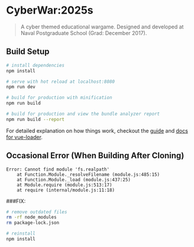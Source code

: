 # CyberWar:2025s

> A cyber themed educational wargame. Designed and developed at Naval Postgraduate School (Grad: December 2017).

## Build Setup

``` bash
# install dependencies
npm install

# serve with hot reload at localhost:8080
npm run dev

# build for production with minification
npm run build

# build for production and view the bundle analyzer report
npm run build --report
```

For detailed explanation on how things work, checkout the [guide](http://vuejs-templates.github.io/webpack/) and [docs for vue-loader](http://vuejs.github.io/vue-loader).


## Occasional Error (When Building After Cloning)
```
Error: Cannot find module 'fs.realpath'
    at Function.Module._resolveFilename (module.js:485:15)
    at Function.Module._load (module.js:437:25)
    at Module.require (module.js:513:17)
    at require (internal/module.js:11:18)
```
###FIX:
``` bash
# remove outdated files
rm -rf node_modules
rm package-lock.json

# reinstall
npm install
```
